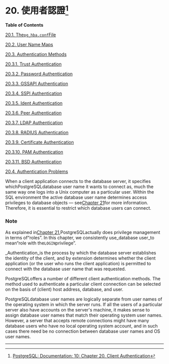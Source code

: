 # 20. 使用者認證[^1]

**Table of Contents**

[20.1. The`pg_hba.conf`File](https://www.postgresql.org/docs/10/static/auth-pg-hba-conf.html)

[20.2. User Name Maps](https://www.postgresql.org/docs/10/static/auth-username-maps.html)

[20.3. Authentication Methods](https://www.postgresql.org/docs/10/static/auth-methods.html)

[20.3.1. Trust Authentication](https://www.postgresql.org/docs/10/static/auth-methods.html#AUTH-TRUST)

[20.3.2. Password Authentication](https://www.postgresql.org/docs/10/static/auth-methods.html#AUTH-PASSWORD)

[20.3.3. GSSAPI Authentication](https://www.postgresql.org/docs/10/static/auth-methods.html#GSSAPI-AUTH)

[20.3.4. SSPI Authentication](https://www.postgresql.org/docs/10/static/auth-methods.html#SSPI-AUTH)

[20.3.5. Ident Authentication](https://www.postgresql.org/docs/10/static/auth-methods.html#AUTH-IDENT)

[20.3.6. Peer Authentication](https://www.postgresql.org/docs/10/static/auth-methods.html#AUTH-PEER)

[20.3.7. LDAP Authentication](https://www.postgresql.org/docs/10/static/auth-methods.html#AUTH-LDAP)

[20.3.8. RADIUS Authentication](https://www.postgresql.org/docs/10/static/auth-methods.html#AUTH-RADIUS)

[20.3.9. Certificate Authentication](https://www.postgresql.org/docs/10/static/auth-methods.html#AUTH-CERT)

[20.3.10. PAM Authentication](https://www.postgresql.org/docs/10/static/auth-methods.html#AUTH-PAM)

[20.3.11. BSD Authentication](https://www.postgresql.org/docs/10/static/auth-methods.html#AUTH-BSD)

[20.4. Authentication Problems](https://www.postgresql.org/docs/10/static/client-authentication-problems.html)



When a client application connects to the database server, it specifies whichPostgreSQLdatabase user name it wants to connect as, much the same way one logs into a Unix computer as a particular user. Within the SQL environment the active database user name determines access privileges to database objects — see[Chapter 21](https://www.postgresql.org/docs/10/static/user-manag.html)for more information. Therefore, it is essential to restrict which database users can connect.

### Note

As explained in[Chapter 21](https://www.postgresql.org/docs/10/static/user-manag.html),PostgreSQLactually does privilege management in terms of“roles”. In this chapter, we consistently use_database user_to mean“role with the`LOGIN`privilege”.

_Authentication_is the process by which the database server establishes the identity of the client, and by extension determines whether the client application \(or the user who runs the client application\) is permitted to connect with the database user name that was requested.

PostgreSQLoffers a number of different client authentication methods. The method used to authenticate a particular client connection can be selected on the basis of \(client\) host address, database, and user.

PostgreSQLdatabase user names are logically separate from user names of the operating system in which the server runs. If all the users of a particular server also have accounts on the server's machine, it makes sense to assign database user names that match their operating system user names. However, a server that accepts remote connections might have many database users who have no local operating system account, and in such cases there need be no connection between database user names and OS user names.

---



[^1]:  [PostgreSQL: Documentation: 10: Chapter 20. Client Authentication](https://www.postgresql.org/docs/10/static/client-authentication.html)

